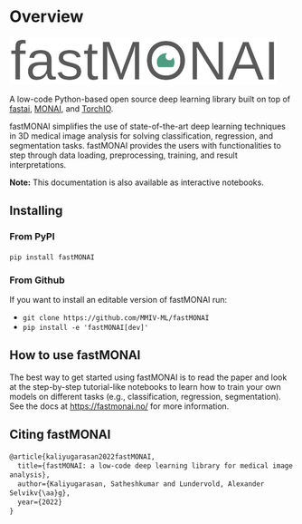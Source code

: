 Overview
================

<!-- WARNING: THIS FILE WAS AUTOGENERATED! DO NOT EDIT! -->

![](https://github.com/skaliy/skaliy.github.io/blob/master/assets/fastmonai_v1.png?raw=true)

A low-code Python-based open source deep learning library built on top
of [fastai](https://github.com/fastai/fastai),
[MONAI](https://monai.io/), and
[TorchIO](https://torchio.readthedocs.io/).

fastMONAI simplifies the use of state-of-the-art deep learning
techniques in 3D medical image analysis for solving classification,
regression, and segmentation tasks. fastMONAI provides the users with
functionalities to step through data loading, preprocessing, training,
and result interpretations.

<b>Note:</b> This documentation is also available as interactive
notebooks.

## Installing

### From PyPI

`pip install fastMONAI`

### From Github

If you want to install an editable version of fastMONAI run:

- `git clone https://github.com/MMIV-ML/fastMONAI`
- `pip install -e 'fastMONAI[dev]'`

## How to use fastMONAI

The best way to get started using fastMONAI is to read the paper and
look at the step-by-step tutorial-like notebooks to learn how to train
your own models on different tasks (e.g., classification, regression,
segmentation). See the docs at https://fastmonai.no/ for more
information.

## Citing fastMONAI

    @article{kaliyugarasan2022fastMONAI,
      title={fastMONAI: a low-code deep learning library for medical image analysis},
      author={Kaliyugarasan, Satheshkumar and Lundervold, Alexander Selvikv{\aa}g},
      year={2022}
    }
